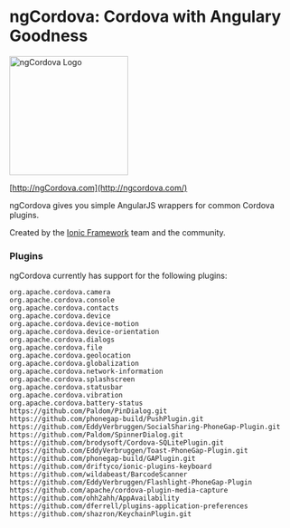 ngCordova: Cordova with Angulary Goodness
==========

<img src="http://ionicframework.com/img/ngcordova-context-logo.png" alt="ngCordova Logo" width="210px" height="210px" />

[http://ngCordova.com](http://ngcordova.com/)

ngCordova gives you simple AngularJS wrappers for common Cordova plugins.

Created by the [Ionic Framework](http://ionicframework.com/) team and the community.

### Plugins

ngCordova currently has support for the following plugins:

```
org.apache.cordova.camera
org.apache.cordova.console
org.apache.cordova.contacts
org.apache.cordova.device
org.apache.cordova.device-motion
org.apache.cordova.device-orientation
org.apache.cordova.dialogs
org.apache.cordova.file
org.apache.cordova.geolocation
org.apache.cordova.globalization
org.apache.cordova.network-information
org.apache.cordova.splashscreen
org.apache.cordova.statusbar
org.apache.cordova.vibration
org.apache.cordova.battery-status
https://github.com/Paldom/PinDialog.git
https://github.com/phonegap-build/PushPlugin.git
https://github.com/EddyVerbruggen/SocialSharing-PhoneGap-Plugin.git
https://github.com/Paldom/SpinnerDialog.git
https://github.com/brodysoft/Cordova-SQLitePlugin.git
https://github.com/EddyVerbruggen/Toast-PhoneGap-Plugin.git
https://github.com/phonegap-build/GAPlugin.git
https://github.com/driftyco/ionic-plugins-keyboard
https://github.com/wildabeast/BarcodeScanner
https://github.com/EddyVerbruggen/Flashlight-PhoneGap-Plugin
https://github.com/apache/cordova-plugin-media-capture
https://github.com/ohh2ahh/AppAvailability
https://github.com/dferrell/plugins-application-preferences
https://github.com/shazron/KeychainPlugin.git
```
